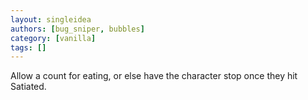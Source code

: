 ```yaml
---
layout: singleidea
authors: [bug_sniper, bubbles]
category: [vanilla]
tags: []
---
```

Allow a count for eating, or else have the character stop once they hit Satiated.
